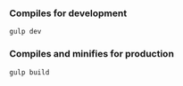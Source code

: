 ### Compiles for development
```
gulp dev
```

### Compiles and minifies for production
```
gulp build
```